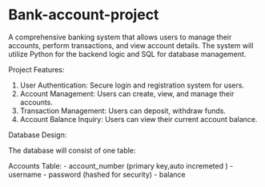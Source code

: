 # Bank-account-project
A comprehensive banking system that allows users to manage their accounts, perform transactions, and view account details. The system will utilize Python for the backend logic and SQL for database management.

Project Features:

1. User Authentication: Secure login and registration system for users.
2. Account Management: Users can create, view, and manage their accounts.
3. Transaction Management: Users can deposit, withdraw funds.
4. Account Balance Inquiry: Users can view their current account balance.

Database Design:

The database will consist of one table:

 Accounts Table:
    - account_number (primary key,auto incremeted )
    - username
    - password (hashed for security)
    - balance
